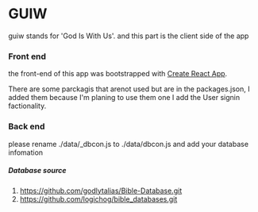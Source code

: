 # GUIW

guiw stands for 'God Is With Us'.
and this part is the client side of the app

### Front end

the front-end of this app was bootstrapped with [Create React App](https://github.com/facebook/create-react-app).

There are some parckagis that arenot used but are in the packages.json, I added them because I'm planing to use them one I add the User signin factionality.

### Back end

please rename ./data/\_dbcon.js to ./data/dbcon.js and add your database infomation

##### Database source

1. https://github.com/godlytalias/Bible-Database.git
1. https://github.com/logichog/bible_databases.git
